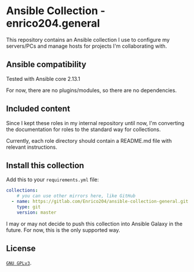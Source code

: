 # Ansible Collection - enrico204.general

This repository contains an Ansible collection I use to configure my servers/PCs and manage hosts for projects I'm collaborating with.

## Ansible compatibility

Tested with Ansible core 2.13.1

For now, there are no plugins/modules, so there are no dependencies.

## Included content

Since I kept these roles in my internal repository until now, I'm converting the documentation for roles to the standard way for collections.

Currently, each role directory should contain a README.md file with relevant instructions.

## Install this collection

Add this to your `requirements.yml` file:

```yaml
collections:
    # you can use other mirrors here, like GitHub
  - name: https://gitlab.com/Enrico204/ansible-collection-general.git
    type: git
    version: master
```

I may or may not decide to push this collection into Ansible Galaxy in the future. For now, this is the only supported way.

## License

[`GNU GPLv3`](LICENSE).
